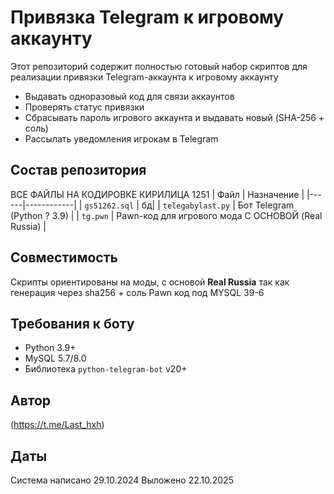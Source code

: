# Привязка Telegram к игровому аккаунту

Этот репозиторий содержит полностью готовый набор скриптов для реализации привязки Telegram-аккаунта к игровому аккаунту 

- Выдавать одноразовый код для связи аккаунтов
- Проверять статус привязки
- Сбрасывать пароль игрового аккаунта и выдавать новый (SHA-256 + соль)
- Рассылать уведомления игрокам в Telegram

## Состав репозитория
ВСЕ ФАЙЛЫ НА КОДИРОВКЕ КИРИЛИЦА 1251
| Файл | Назначение |
|------|------------|
| `gs51262.sql` | бд|
| `telegabylast.py` | Бот Telegram (Python ? 3.9) |
| `tg.pwn` | Pawn-код для игрового мода С ОСНОВОЙ (Real Russia) |



## Совместимость

Скрипты ориентированы на моды, с основой  **Real Russia** так как генерация через sha256 + соль
Pawn код под MYSQL 39-6  
 

## Требования к боту

- Python 3.9+
- MySQL 5.7/8.0
- Библиотека `python-telegram-bot` v20+

## Автор

(https://t.me/Last_hxh)

## Даты

Система написано 29.10.2024
Выложено 22.10.2025 
